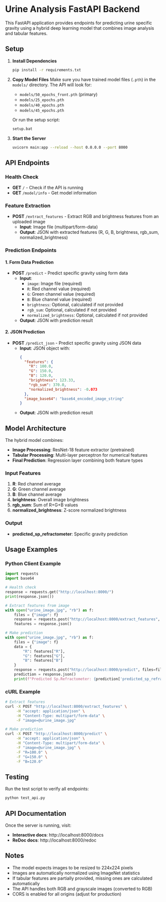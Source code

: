 # Urine Analysis FastAPI Backend

This FastAPI application provides endpoints for predicting urine specific gravity using a hybrid deep learning model that combines image analysis and tabular features.

## Setup

1. **Install Dependencies**
   ```bash
   pip install -r requirements.txt
   ```

2. **Copy Model Files**
   Make sure you have trained model files (`.pth`) in the `models/` directory. The API will look for:
   - `models/50_epochs_front.pth` (primary)
   - `models/25_epochs.pth`
   - `models/40_epochs.pth` 
   - `models/45_epochs.pth`

   Or run the setup script:
   ```bash
   setup.bat
   ```

3. **Start the Server**
   ```bash
   uvicorn main:app --reload --host 0.0.0.0 --port 8000
   ```

## API Endpoints

### Health Check
- **GET** `/` - Check if the API is running
- **GET** `/model/info` - Get model information

### Feature Extraction
- **POST** `/extract_features` - Extract RGB and brightness features from an uploaded image
  - **Input**: Image file (multipart/form-data)
  - **Output**: JSON with extracted features (R, G, B, brightness, rgb_sum, normalized_brightness)

### Prediction Endpoints

#### 1. Form Data Prediction
- **POST** `/predict` - Predict specific gravity using form data
  - **Input**: 
    - `image`: Image file (required)
    - `R`: Red channel value (required)
    - `G`: Green channel value (required)
    - `B`: Blue channel value (required)
    - `brightness`: Optional, calculated if not provided
    - `rgb_sum`: Optional, calculated if not provided
    - `normalized_brightness`: Optional, calculated if not provided
  - **Output**: JSON with prediction result

#### 2. JSON Prediction
- **POST** `/predict_json` - Predict specific gravity using JSON data
  - **Input**: JSON object with:
    ```json
    {
      "features": {
        "R": 100.0,
        "G": 150.0,
        "B": 120.0,
        "brightness": 123.33,
        "rgb_sum": 370.0,
        "normalized_brightness": -0.073
      },
      "image_base64": "base64_encoded_image_string"
    }
    ```
  - **Output**: JSON with prediction result

## Model Architecture

The hybrid model combines:
- **Image Processing**: ResNet-18 feature extractor (pretrained)
- **Tabular Processing**: Multi-layer perceptron for numerical features
- **Final Prediction**: Regression layer combining both feature types

### Input Features
1. **R**: Red channel average
2. **G**: Green channel average  
3. **B**: Blue channel average
4. **brightness**: Overall image brightness
5. **rgb_sum**: Sum of R+G+B values
6. **normalized_brightness**: Z-score normalized brightness

### Output
- **predicted_sp_refractometer**: Specific gravity prediction

## Usage Examples

### Python Client Example
```python
import requests
import base64

# Health check
response = requests.get("http://localhost:8000/")
print(response.json())

# Extract features from image
with open("urine_image.jpg", "rb") as f:
    files = {"image": f}
    response = requests.post("http://localhost:8000/extract_features", files=files)
    features = response.json()

# Make prediction
with open("urine_image.jpg", "rb") as f:
    files = {"image": f}
    data = {
        "R": features["R"],
        "G": features["G"], 
        "B": features["B"]
    }
    response = requests.post("http://localhost:8000/predict", files=files, data=data)
    prediction = response.json()
    print(f"Predicted Sp.Refractometer: {prediction['predicted_sp_refractometer']}")
```

### cURL Example
```bash
# Extract features
curl -X POST "http://localhost:8000/extract_features" \
     -H "accept: application/json" \
     -H "Content-Type: multipart/form-data" \
     -F "image=@urine_image.jpg"

# Make prediction
curl -X POST "http://localhost:8000/predict" \
     -H "accept: application/json" \
     -H "Content-Type: multipart/form-data" \
     -F "image=@urine_image.jpg" \
     -F "R=100.0" \
     -F "G=150.0" \
     -F "B=120.0"
```

## Testing

Run the test script to verify all endpoints:
```bash
python test_api.py
```

## API Documentation

Once the server is running, visit:
- **Interactive docs**: http://localhost:8000/docs
- **ReDoc docs**: http://localhost:8000/redoc

## Notes

- The model expects images to be resized to 224x224 pixels
- Images are automatically normalized using ImageNet statistics
- If tabular features are partially provided, missing ones are calculated automatically
- The API handles both RGB and grayscale images (converted to RGB)
- CORS is enabled for all origins (adjust for production)
